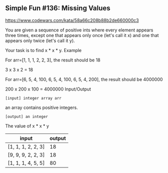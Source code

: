 ## Simple Fun #136: Missing Values

https://www.codewars.com/kata/58a66c208b88b2de660000c3

 You are given a sequence of positive ints where every element appears three times, except one that appears only once (let's call it x) and one that appears only twice (let's call it y).

Your task is to find x * x * y.
Example

For arr=[1, 1, 1, 2, 2, 3], the result should be 18

3 x 3 x 2 = 18

For arr=[6, 5, 4, 100, 6, 5, 4, 100, 6, 5, 4, 200], the result should be 4000000

200 x 200 x 100 = 4000000
Input/Output

    [input] integer array arr

an array contains positive integers.

    [output] an integer

The value of x * x * y

input | output
---|---
[1, 1, 1, 2, 2, 3] | 18
[9, 9, 9, 2, 2, 3] | 18
[1, 1, 1, 4, 5, 5] | 80
